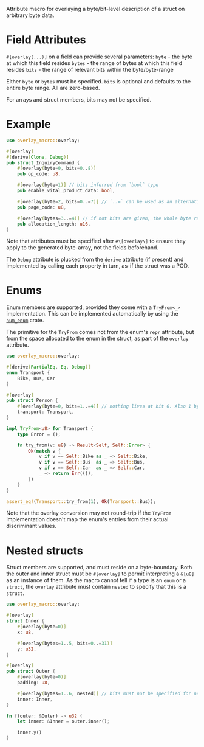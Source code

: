 Attribute macro for overlaying a byte/bit-level description of a struct on arbitrary byte data.

# Field Attributes

`#[overlay(...)]` on a field can provide several parameters:
`byte` - the byte at which this field resides
`bytes` - the range of bytes at which this field resides
`bits` - the range of relevant bits within the byte/byte-range

Either `byte` or `bytes` must be specified.
`bits` is optional and defaults to the entire byte range.
All are zero-based.

For arrays and struct members, bits may not be specified.

# Example

```rust
use overlay_macro::overlay;

#[overlay]
#[derive(Clone, Debug)]
pub struct InquiryCommand {
    #[overlay(byte=0, bits=0..8)]
    pub op_code: u8,

    #[overlay(byte=1)] // bits inferred from `bool` type
    pub enable_vital_product_data: bool,

    #[overlay(byte=2, bits=0..=7)] // `..=` can be used as an alternative to `..`
    pub page_code: u8,

    #[overlay(bytes=3..=4)] // if not bits are given, the whole byte range is used
    pub allocation_length: u16,
}
```

Note that attributes must be specified after `#\[overlay\]` to ensure they apply to the
generated byte-array, not the fields beforehand.

The `Debug` attribute is plucked from the `derive` attribute (if present) and implemented by
calling each property in turn, as-if the struct was a POD.

# Enums

Enum members are supported, provided they come with a `TryFrom<_>` implementation.
This can be implemented automatically by using the [`num_enum`] crate.

The primitive for the `TryFrom` comes not from the enum's `repr` attribute, but from the space
allocated to the enum in the struct, as part of the `overlay` attribute.

```rust
use overlay_macro::overlay;

#[derive(PartialEq, Eq, Debug)]
enum Transport {
    Bike, Bus, Car
}

#[overlay]
pub struct Person {
    #[overlay(byte=0, bits=1..=4)] // nothing lives at bit 0. Also 1 byte in size, so TryFrom<u8> is used
    transport: Transport,
}

impl TryFrom<u8> for Transport {
    type Error = ();

    fn try_from(v: u8) -> Result<Self, Self::Error> {
        Ok(match v {
            v if v == Self::Bike as _ => Self::Bike,
            v if v == Self::Bus  as _ => Self::Bus,
            v if v == Self::Car  as _ => Self::Car,
            _ => return Err(()),
        })
    }
}

assert_eq!(Transport::try_from(1), Ok(Transport::Bus));
```

Note that the overlay conversion may not round-trip if the `TryFrom` implementation doesn't map
the enum's entries from their actual discriminant values.

[`num_enum`]: https://crates.io/crates/num_enum

# Nested structs

Struct members are supported, and must reside on a byte-boundary.
Both the outer and inner struct must be `#[overlay]` to permit interpreting a `&[u8]` as an
instance of them.
As the macro cannot tell if a type is an `enum` or a `struct`, the `overlay` attribute must
contain `nested` to specify that this is a `struct`.

```rust
use overlay_macro::overlay;

#[overlay]
struct Inner {
    #[overlay(byte=0)]
    x: u8,

    #[overlay(bytes=1..5, bits=0..=31)]
    y: u32,
}

#[overlay]
pub struct Outer {
    #[overlay(byte=0)]
    padding: u8,

    #[overlay(bytes=1..6, nested)] // bits must not be specified for nested structs
    inner: Inner,
}

fn f(outer: &Outer) -> u32 {
    let inner: &Inner = outer.inner();

    inner.y()
}
```
